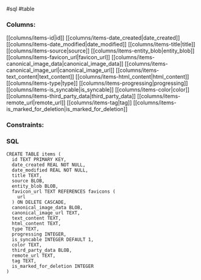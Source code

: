 #sql #table 

### Columns:
[[columns/items-id|id]]
[[columns/items-date_created|date_created]]
[[columns/items-date_modified|date_modified]]
[[columns/items-title|title]]
[[columns/items-source|source]]
[[columns/items-entity_blob|entity_blob]]
[[columns/items-favicon_url|favicon_url]]
[[columns/items-canonical_image_data|canonical_image_data]]
[[columns/items-canonical_image_url|canonical_image_url]]
[[columns/items-text_content|text_content]]
[[columns/items-html_content|html_content]]
[[columns/items-type|type]]
[[columns/items-progressing|progressing]]
[[columns/items-is_syncable|is_syncable]]
[[columns/items-color|color]]
[[columns/items-third_party_data|third_party_data]]
[[columns/items-remote_url|remote_url]]
[[columns/items-tag|tag]]
[[columns/items-is_marked_for_deletion|is_marked_for_deletion]]

### Constraints:

### SQL
```sqlite
CREATE TABLE items (
  id TEXT PRIMARY KEY,
  date_created REAL NOT NULL,
  date_modified REAL NOT NULL,
  title TEXT,
  source BLOB,
  entity_blob BLOB,
  favicon_url TEXT REFERENCES favicons (
    url
  ) ON DELETE CASCADE,
  canonical_image_data BLOB,
  canonical_image_url TEXT,
  text_content TEXT,
  html_content TEXT,
  type TEXT,
  progressing INTEGER,
  is_syncable INTEGER DEFAULT 1,
  color TEXT,
  third_party_data BLOB,
  remote_url TEXT,
  tag TEXT,
  is_marked_for_deletion INTEGER
)
```